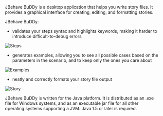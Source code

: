 JBehave BuDDy is a desktop application that helps you write story files. It 
provides a graphical interface for creating, editing, and formatting stories.

JBehave BuDDy:

* validates your steps syntax and highlights keywords, making it harder to
introduce difficult-to-debug errors

![Steps](https://github.com/bytearray/jbehave-buddy/raw/master/pics/steps.jpg)

* generates examples, allowing you to see all possible cases based on the 
parameters in the scenario, and to keep only the ones you care about

![Examples](https://github.com/bytearray/jbehave-buddy/raw/master/pics/examples.jpg)

* neatly and correctly formats your story file output

![Story](https://github.com/bytearray/jbehave-buddy/raw/master/pics/story.jpg)

JBehave BuDDy is written for the Java platform. It is distributed as an .exe 
file for Windows systems, and as an executable jar file for all other operating
systems supporting a JVM. Java 1.5 or later is required. 